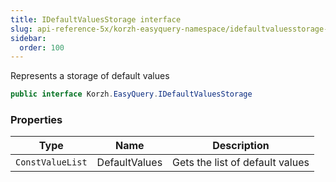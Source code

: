 ```yaml
---
title: IDefaultValuesStorage interface
slug: api-reference-5x/korzh-easyquery-namespace/idefaultvaluesstorage-interface
sidebar:
  order: 100
---
```


Represents a storage of default values
```csharp
public interface Korzh.EasyQuery.IDefaultValuesStorage

```

### Properties

| Type | Name | Description | 
| --- | --- | --- | 
| `ConstValueList` | DefaultValues | Gets the list of default values |
